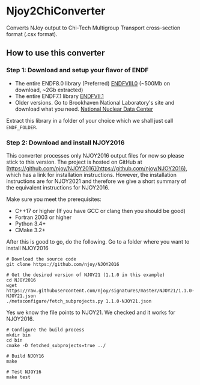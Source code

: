 # Njoy2ChiConverter
Converts NJoy output to Chi-Tech Multigroup Transport cross-section format (.csx format).

## How to use this converter

### Step 1: Download and setup your flavor of ENDF

- The entire ENDF8.0 library (Preferred) [ENDFVIII.0](https://www.nndc.bnl.gov/endf/b8.0/zips/ENDF-B-VIII.0.zip) (~500Mb on download, ~2Gb extracted)
- The entire ENDF7.1 library [ENDFVII.1](https://ndclx4.bnl.gov/gf/download/frsrelease/138/2242/ENDF-B-VII.1.tar.gz)
- Older versions. Go to Brookhaven National Laboratory's site and download what you need. [National Nuclear Data Center](https://www.nndc.bnl.gov/exfor/endf00.jsp)

Extract this library in a folder of your choice which we shall just call `ENDF_FOLDER`.

### Step 2: Download and install NJOY2016

This converter processes only NJOY2016 output files for now so please stick to this version. The project is hosted on GitHub at [https://github.com/njoy/NJOY2016](https://github.com/njoy/NJOY2016), which has a link for installation instructions. However, the installation instructions are for NJOY2021 and therefore we give a short summary of the equivalent instructions for NJOY2016.

Make sure you meet the prerequisites:

- C++17 or higher (If you have GCC or clang then you should be good)
- Fortran 2003 or higher
- Python 3.4+
- CMake 3.2+

After this is good to go, do the following. Go to a folder where you want to install NJOY2016

```shell
# Download the source code
git clone https://github.com/njoy/NJOY2016

# Get the desired version of NJOY21 (1.1.0 in this example)
cd NJOY2016
wget https://raw.githubusercontent.com/njoy/signatures/master/NJOY21/1.1.0-NJOY21.json
./metaconfigure/fetch_subprojects.py 1.1.0-NJOY21.json
```
Yes we know the file points to NJOY21. We checked and it works for NJOY2016.

```shell
# Configure the build process
mkdir bin
cd bin
cmake -D fetched_subprojects=true ../

# Build NJOY16
make

# Test NJOY16
make test
```

